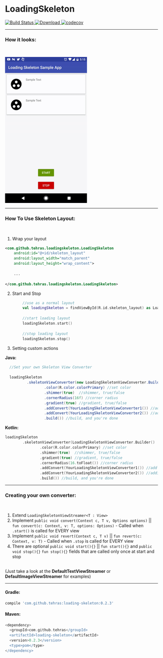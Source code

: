 # LoadingSkeleton
[![Build Status](https://travis-ci.org/tehras/LoadingSkeleton.svg?branch=master)](https://travis-ci.org/tehras/LoadingSkeleton)[ ![Download](https://api.bintray.com/packages/tehras/maven/loading-skeleton/images/download.svg) ](https://bintray.com/tehras/maven/loading-skeleton/_latestVersion)
[![codecov](https://codecov.io/gh/tehras/LoadingSkeleton/branch/master/graph/badge.svg)](https://codecov.io/gh/tehras/LoadingSkeleton)


---
<h3>How it looks:</h3>
<br/>

![Demo GIF](/assets/demo_gif_small.gif "Demo GIF")

---

<h3>How To Use Skeleton Layout:</h3>
<br/>

1. Wrap your layout
```xml
<com.github.tehras.loadingskeleton.LoadingSkeleton
    android:id="@+id/skeleton_layout"
    android:layout_width="match_parent"
    android:layout_height="wrap_content">

    ...
        
</com.github.tehras.loadingskeleton.LoadingSkeleton>
```

2. Start and Stop
```kotlin
        //use as a normal layout
        val loadingSkeleton = findViewById(R.id.skeleton_layout) as LoadingSkeleton
        
        //start loading layout
        loadingSkeleton.start()
        
        //stop loading layout
        loadingSkeleton.stop()
```
3. Setting custom actions
  
<b>Java:</b>
```Java
  //Set your own Skeleton View Converter
   
  loadingSkeleton
          .skeletonViewConverter(new LoadingSkeletonViewConverter.Builder()
                  .color(R.color.colorPrimary) //set color
                  .shimmer(true)  //shimmer, true/false
                  .cornerRadius(16f) //corner radius
                  .gradient(true) //gradient, true/false
                  .addConvert(YourLoadingSkeletonViewConverter1()) //add your own custom conver
                  .addConvert(YourLoadingSkeletonViewConverter2()) //adding converter ovverides default ones
                  .build()) //build, and you're done
  ```
  
  <b>Kotlin:</b>
  ```Kotlin
  loadingSkeleton
          .skeletonViewConverter(LoadingSkeletonViewConverter.Builder()
                  .color(R.color.colorPrimary) //set color
                  .shimmer(true)  //shimmer, true/false
                  .gradient(true) //gradient, true/false
                  .cornerRadius(16.toFloat()) //corner radius
                  .addConvert(YourLoadingSkeletonViewConverter1()) //add your own custom conver
                  .addConvert(YourLoadingSkeletonViewConverter2()) //adding converter ovverides default ones
                  .build()) //build, and you're done
```
---
<h3>Creating your own converter:</h3>
<br/>

1. Extend ```LoadingSkeletonViewStreamer<T : View>```
2. Implement ```public void convert(Context c, T v, Options options)``` || ```fun convert(c: Context, v: T, options: Options)``` - Called when ```.start()``` is called for EVERY view
3. Implement ```public void revert(Context c, T v)``` || ```fun revert(c: Context, v: T)``` - Called when ```.stop``` is called for EVERY view
4. There are optional ```public void start(){}``` || ```fun start(){}``` and ```public void stop(){}``` ```fun stop(){}``` fields that are called only once at start and stop
<br/>
(Just take a look at the <b>DefaultTextViewStreamer</b> or <b>DefaultImageViewStreamer</b> for examples)

---

<h4>Gradle:</h4>

```Groovy
compile 'com.github.tehras:loading-skeleton:0.2.3'
```

<h4>Maven:</h4>

```Groovy
<dependency>
  <groupId>com.github.tehras</groupId>
  <artifactId>loading-skeleton</artifactId>
  <version>0.2.3</version>
  <type>pom</type>
</dependency>
```
